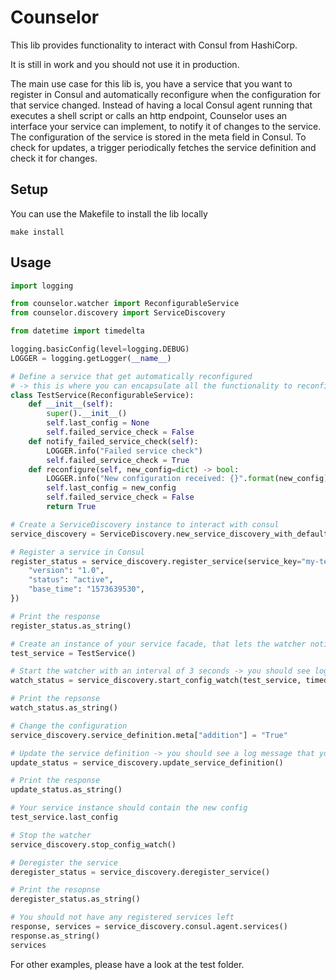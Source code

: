 # Counselor
This lib provides functionality to interact with Consul from HashiCorp. 

It is still in work and you should not use it in production.

The main use case for this lib is, you have a service that you want to register in Consul and automatically reconfigure when the configuration for that service changed. Instead of having a local Consul agent running that executes a shell script or calls an http endpoint, Counselor uses an interface your service can implement, to notify it of changes to the service. The configuration of the service is stored in the meta field in Consul. To check for updates, a trigger periodically fetches the service definition and check it for changes.

## Setup
You can use the Makefile to install the lib locally
```ignorelang
make install
```

## Usage
```python
import logging

from counselor.watcher import ReconfigurableService
from counselor.discovery import ServiceDiscovery

from datetime import timedelta

logging.basicConfig(level=logging.DEBUG)
LOGGER = logging.getLogger(__name__)

# Define a service that get automatically reconfigured 
# -> this is where you can encapsulate all the functionality to reconfigure/reload your service
class TestService(ReconfigurableService):
    def __init__(self):
        super().__init__()
        self.last_config = None
        self.failed_service_check = False
    def notify_failed_service_check(self):
        LOGGER.info("Failed service check")
        self.failed_service_check = True
    def reconfigure(self, new_config=dict) -> bool:
        LOGGER.info("New configuration received: {}".format(new_config))
        self.last_config = new_config
        self.failed_service_check = False
        return True

# Create a ServiceDiscovery instance to interact with consul
service_discovery = ServiceDiscovery.new_service_discovery_with_default_consul_client()

# Register a service in Consul
register_status = service_discovery.register_service(service_key="my-test-service", tags=["test"], meta={
    "version": "1.0",
    "status": "active",
    "base_time": "1573639530",
})

# Print the response
register_status.as_string()

# Create an instance of your service facade, that lets the watcher notify your service of changes
test_service = TestService()

# Start the watcher with an interval of 3 seconds -> you should see log messages that the watcher is active
watch_status = service_discovery.start_config_watch(test_service, timedelta(seconds=3))

# Print the repsonse
watch_status.as_string()

# Change the configuration
service_discovery.service_definition.meta["addition"] = "True"

# Update the service definition -> you should see a log message that your service received a new config
update_status = service_discovery.update_service_definition()

# Print the response
update_status.as_string()

# Your service instance should contain the new config
test_service.last_config

# Stop the watcher
service_discovery.stop_config_watch()

# Deregister the service
deregister_status = service_discovery.deregister_service()

# Print the resopnse
deregister_status.as_string()

# You should not have any registered services left
response, services = service_discovery.consul.agent.services()
response.as_string()
services
```

For other examples, please have a look at the test folder.

